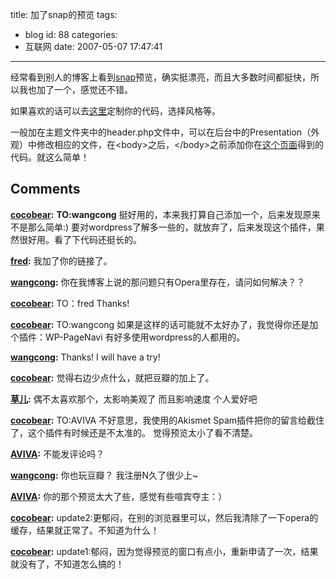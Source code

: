 title: 加了snap的预览
tags:
  - blog
id: 88
categories:
  - 互联网
date: 2007-05-07 17:47:41
---

经常看到别人的博客上看到[snap](http://www.snap.com)预览，确实挺漂亮，而且大多数时间都挺快，所以我也加了一个，感觉还不错。

如果喜欢的话可以去[这里](http://www.snap.com/about/shots1.php?pageview_logged=1&lang=zh-cn)定制你的代码，选择风格等。

一般加在主题文件夹中的header.php文件中，可以在后台中的Presentation（外观）中修改相应的文件，在&lt;body&gt;之后，&lt;/body&gt;之前添加你在[这个页面](http://www.snap.com/about/shots1.php?pageview_logged=1&lang=zh-cn)得到的代码。就这么简单！
## Comments

**[cocobear](#50 "2007-05-09 20:47:33"):** **TO:wangcong** 挺好用的，本来我打算自己添加一个，后来发现原来不是那么简单:) 要对wordpress了解多一些的，就放弃了，后来发现这个插件，果然很好用。看了下代码还挺长的。

**[fred](#51 "2007-05-08 22:38:24"):** 我加了你的链接了。

**[wangcong](#52 "2007-05-08 23:26:00"):** 你在我博客上说的那问题只有Opera里存在，请问如何解决？？

**[cocobear](#53 "2007-05-09 13:42:09"):** TO：fred Thanks!

**[cocobear](#54 "2007-05-09 13:43:58"):** TO:wangcong 如果是这样的话可能就不太好办了，我觉得你还是加个插件：WP-PageNavi 有好多使用wordpress的人都用的。

**[wangcong](#55 "2007-05-09 20:00:38"):** Thanks! I will have a try!

**[cocobear](#56 "2007-05-08 16:59:09"):** 觉得右边少点什么，就把豆瓣的加上了。

**[草儿](#57 "2007-05-08 15:22:58"):** 偶不太喜欢那个，太影响美观了 而且影响速度 个人爱好吧

**[cocobear](#58 "2007-05-08 16:55:31"):** TO:AVIVA 不好意思，我使用的Akismet Spam插件把你的留言给截住了，这个插件有时候还是不太准的。 觉得预览太小了看不清楚。

**[AVIVA](#59 "2007-05-08 13:53:05"):** 不能发评论吗？

**[wangcong](#60 "2007-05-08 14:19:00"):** 你也玩豆瓣？ 我注册N久了很少上~

**[AVIVA](#61 "2007-05-08 13:52:24"):** 你的那个预览太大了些，感觉有些喧宾夺主：）

**[cocobear](#62 "2007-05-08 12:52:11"):** update2:更郁闷，在别的浏览器里可以，然后我清除了一下opera的缓存，结果就正常了。不知道为什么！

**[cocobear](#63 "2007-05-07 22:03:22"):** update1:郁闷，因为觉得预览的窗口有点小，重新申请了一次，结果就没有了，不知道怎么搞的！

